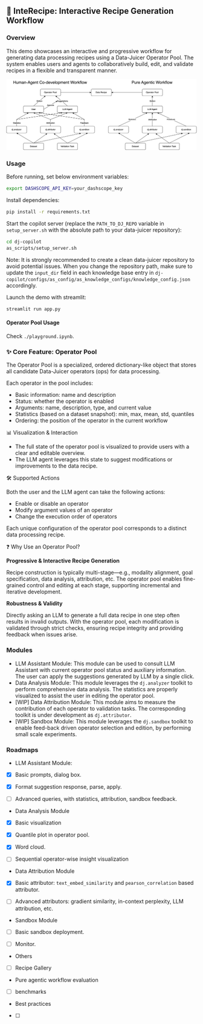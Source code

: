 ## 🔧 InteRecipe: Interactive Recipe Generation Workflow

### Overview

This demo showcases an interactive and progressive workflow for generating data processing recipes using a Data-Juicer 
Operator Pool. The system enables users and agents to collaboratively build, edit, and validate recipes in a flexible 
and transparent manner.

<img title="a title" alt="Alt text" src="./asset/framework.png">

### Usage

Before running, set below environment variables:

```bash
export DASHSCOPE_API_KEY=your_dashscope_key
```

Install dependencies:
```bash
pip install -r requirements.txt
```

Start the copilot server (replace the `PATH_TO_DJ_REPO` variable in `setup_server.sh` with the absolute path to your data-juicer repository):

```bash
cd dj-copilot
as_scripts/setup_server.sh
```

Note: It is strongly recommended to create a clean data-juicer repository to avoid potential issues. When you change the repository path, make sure to update the `input_dir` field in each knowledge base entry in `dj-copilot/configs/as_config/as_knowledge_configs/knowledge_config.json` accordingly.

Launch the demo with streamlit:
```bash
streamlit run app.py
```

#### Operator Pool Usage

Check `./playground.ipynb`.


### ✨ Core Feature: Operator Pool

The Operator Pool is a specialized, ordered dictionary-like object that stores all candidate Data-Juicer operators (ops)
for data processing.

Each operator in the pool includes:
- Basic information: name and description
- Status: whether the operator is enabled
- Arguments: name, description, type, and current value
- Statistics (based on a dataset snapshot): min, max, mean, std, quantiles
- Ordering: the position of the operator in the current workflow

📊 Visualization & Interaction
- The full state of the operator pool is visualized to provide users with a clear and editable overview.
- The LLM agent leverages this state to suggest modifications or improvements to the data recipe.


🛠️ Supported Actions

Both the user and the LLM agent can take the following actions:
- Enable or disable an operator
- Modify argument values of an operator
- Change the execution order of operators

Each unique configuration of the operator pool corresponds to a distinct data processing recipe.


❓ Why Use an Operator Pool?

**Progressive & Interactive Recipe Generation**

Recipe construction is typically multi-stage—e.g., modality alignment, goal specification, data analysis, attribution, 
etc. The operator pool enables fine-grained control and editing at each stage, supporting incremental and iterative 
development.

**Robustness & Validity**

Directly asking an LLM to generate a full data recipe in one step often results in invalid outputs.
With the operator pool, each modification is validated through strict checks, ensuring recipe integrity and providing 
feedback when issues arise.


### Modules

- LLM Assistant Module: This module can be used to consult LLM Assistant with current operator pool status and 
auxiliary information. The user can apply the suggestions generated by LLM by a single click.
- Data Analysis Module: This module leverages the `dj.analyzer` toolkit to perform comprehensive data analysis. The 
statistics are properly visualized to assist the user in editing the operator pool.
- [WIP] Data Attribution Module: This module aims to measure the contribution of each operator to validation tasks. The 
corresponding toolkit is under development as `dj.attributor`.
- [WIP] Sandbox Module: This module leverages the `dj.sandbox` toolkit to enable feed-back driven operator selection and
edition, by performing small scale experiments.

### Roadmaps

- LLM Assistant Module:
- [x] Basic prompts, dialog box.
- [x] Format suggestion response, parse, apply.
- [ ] Advanced queries, with statistics, attribution, sandbox feedback.


- Data Analysis Module
- [x] Basic visualization
- [x] Quantile plot in operator pool.
- [x] Word cloud.
- [ ] Sequential operator-wise insight visualization


- Data Attribution Module
- [x] Basic attributor: `text_embed_similarity` and `pearson_correlation` based attributor.
- [ ] Advanced attributors: gradient similarity, in-context perplexity, LLM attribution, etc.


- Sandbox Module
- [ ] Basic sandbox deployment.
- [ ] Monitor.


- Others
- [ ] Recipe Gallery


- Pure agentic workflow evaluation
- [ ] benchmarks


- Best practices
- [ ] 